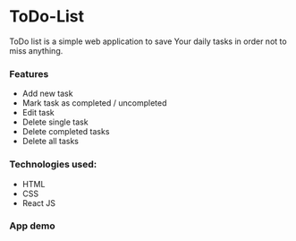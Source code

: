 # ToDo-List

ToDo list is a simple web application to save Your daily tasks in order not to miss anything.

### Features
* Add new task
* Mark task as completed / uncompleted
* Edit task
* Delete single task
* Delete completed tasks
* Delete all tasks

### Technologies used:
* HTML
* CSS
* React JS

### App demo